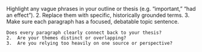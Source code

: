 Highlight any vague phrases in your outline or thesis (e.g. “important,” “had an effect”).
	2.	Replace them with specific, historically grounded terms.
	3.	Make sure each paragraph has a focused, debatable topic sentence.

    Does every paragraph clearly connect back to your thesis?
	2.	Are your themes distinct or overlapping?
	3.	Are you relying too heavily on one source or perspective?